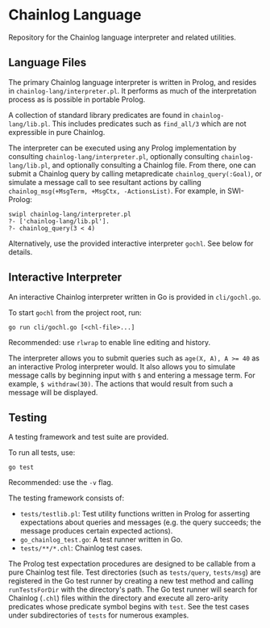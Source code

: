 # Chainlog Language

Repository for the Chainlog language interpreter and related utilities.

## Language Files
The primary Chainlog language interpreter is written in Prolog, and resides in `chainlog-lang/interpreter.pl`. It performs as much of the interpretation process as is possible in portable Prolog.

A collection of standard library predicates are found in `chainlog-lang/lib.pl`. This includes predicates such as `find_all/3` which are not expressible in pure Chainlog.

The interpreter can be executed using any Prolog implementation by consulting `chainlog-lang/interpreter.pl`, optionally consulting `chainlog-lang/lib.pl`, and optionally consulting a Chainlog file. From there, one can submit a Chainlog query by calling metapredicate `chainlog_query(:Goal)`, or simulate a message call to see resultant actions by calling `chainlog_msg(+MsgTerm, +MsgCtx, -ActionsList)`.
For example, in SWI-Prolog:
```
swipl chainlog-lang/interpreter.pl
?- ['chainlog-lang/lib.pl'].
?- chainlog_query(3 < 4)
```
Alternatively, use the provided interactive interpreter `gochl`. See below for details.

## Interactive Interpreter
An interactive Chainlog interpreter written in Go is provided in `cli/gochl.go`.

To start `gochl` from the project root, run:
```
go run cli/gochl.go [<chl-file>...]
```
Recommended: use `rlwrap` to enable line editing and history.

The interpreter allows you to submit queries such as `age(X, A), A >= 40` as an interactive Prolog interpreter would.
It also allows you to simulate message calls by beginning input with `$` and entering a message term. For example, `$ withdraw(30)`. The actions that would result from such a message will be displayed.

## Testing
A testing framework and test suite are provided.

To run all tests, use:
```
go test
```
Recommended: use the `-v` flag.

The testing framework consists of:
* `tests/testlib.pl`: Test utility functions written in Prolog for asserting expectations about queries and messages (e.g. the query succeeds; the message produces certain expected actions).
* `go_chainlog_test.go`: A test runner written in Go.
* `tests/**/*.chl`: Chainlog test cases.

The Prolog test expectation procedures are designed to be callable from a pure Chainlog test file.
Test directories (such as `tests/query`, `tests/msg`) are registered in the Go test runner by creating a new test method and calling `runTestsForDir` with the directory's path. The Go test runner will search for Chainlog (`.chl`) files within the directory and execute all zero-arity predicates whose predicate symbol begins with `test`.
See the test cases under subdirectories of `tests` for numerous examples.
